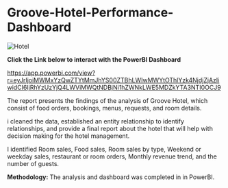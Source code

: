# Groove-Hotel-Performance-Dashboard
![Hotel](https://github.com/izu-obike/Groove-Hotel-Performance-Dashboard/assets/126966833/daf935d7-a079-4c8f-8a4e-ce3760e586ca)
<p> </p>

<strong>Click the Link below to interact with the PowerBI Dashboard</strong> 

https://app.powerbi.com/view?r=eyJrIjoiMWMxYzQwZTYtMmJhYS00ZTBhLWIwMWYtOThlYzk4NjdjZjAzIiwidCI6IjRhYzUzYjQ4LWViMWQtNDBjNi1hZWNkLWE5MDZkYTA3NTI0OCJ9

The report presents the findings of the analysis of Groove Hotel, which consist of food orders, bookings, menus, requests, and room details. 


i cleaned the data, established an entity relationship to identify relationships, and provide a final report about the hotel that will help with decision making for the hotel management. 


I identified Room sales, Food sales, Room sales by type, Weekend or weekday sales, restaurant or room orders, Monthly revenue trend, and the number of guests.

<strong>Methodology:</strong>
The analysis and dashboard was completed in in PowerBI.  

